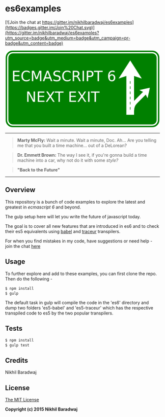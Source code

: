 # es6examples

[![Join the chat at https://gitter.im/nikhilbaradwaj/es6examples](https://badges.gitter.im/Join%20Chat.svg)](https://gitter.im/nikhilbaradwaj/es6examples?utm_source=badge&utm_medium=badge&utm_campaign=pr-badge&utm_content=badge)

![ES6 Logo](es6.png)

---

> **Marty McFly:** Wait a minute. Wait a minute, Doc. Ah... Are you telling me that you built a time machine... out of a DeLorean?

> **Dr. Emmett Brown:** The way I see it, if you're gonna build a time machine into a car, why not do it with some *style?*

> **"Back to the Future"**

---

## Overview

This repository is a bunch of code examples to explore the latest and greatest in *ecmascript 6* and beyond.

The gulp setup here will let you write the future of javascript today.

The goal is to cover all new features that are introduced in es6 and to check their es5 equivalents using [babel](https://babeljs.io/) and [traceur](https://github.com/google/traceur-compiler/blob/master/README.md) transpilers.

For when you find mistakes in my code, have suggestions or need help - join the chat [here](https://gitter.im/nikhilbaradwaj/es6examples)

## Usage

To further explore and add to these examples, you can first clone the repo. Then do the following - 

    $ npm install
    $ gulp


The default task in gulp will compile the code in the 'es6' directory and dump two folders 'es5-babel' and 'es5-traceur' which has the 
respective transpiled code to es5 by the two popular transpilers.

## Tests

    $ npm install
    $ gulp test

## Credits

Nikhil Baradwaj

## License

[The MIT License](http://opensource.org/licenses/MIT)

**Copyright (c) 2015 Nikhil Baradwaj**